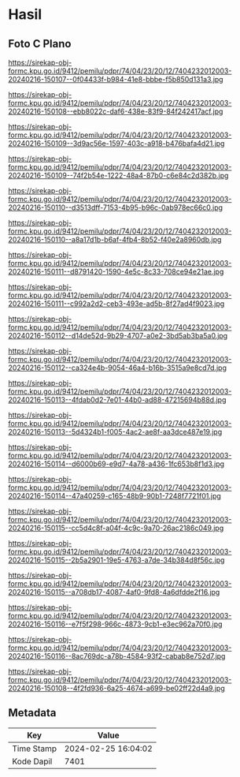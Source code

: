 # Hasil

## Foto C Plano

https://sirekap-obj-formc.kpu.go.id/9412/pemilu/pdpr/74/04/23/20/12/7404232012003-20240216-150107--0f04433f-b984-41e8-bbbe-f5b850d131a3.jpg

https://sirekap-obj-formc.kpu.go.id/9412/pemilu/pdpr/74/04/23/20/12/7404232012003-20240216-150108--ebb8022c-daf6-438e-83f9-84f242417acf.jpg

https://sirekap-obj-formc.kpu.go.id/9412/pemilu/pdpr/74/04/23/20/12/7404232012003-20240216-150109--3d9ac56e-1597-403c-a918-b476bafa4d21.jpg

https://sirekap-obj-formc.kpu.go.id/9412/pemilu/pdpr/74/04/23/20/12/7404232012003-20240216-150109--74f2b54e-1222-48a4-87b0-c6e84c2d382b.jpg

https://sirekap-obj-formc.kpu.go.id/9412/pemilu/pdpr/74/04/23/20/12/7404232012003-20240216-150110--d3513dff-7153-4b95-b96c-0ab978ec66c0.jpg

https://sirekap-obj-formc.kpu.go.id/9412/pemilu/pdpr/74/04/23/20/12/7404232012003-20240216-150110--a8a17d1b-b6af-4fb4-8b52-f40e2a8960db.jpg

https://sirekap-obj-formc.kpu.go.id/9412/pemilu/pdpr/74/04/23/20/12/7404232012003-20240216-150111--d8791420-1590-4e5c-8c33-708ce94e21ae.jpg

https://sirekap-obj-formc.kpu.go.id/9412/pemilu/pdpr/74/04/23/20/12/7404232012003-20240216-150111--c992a2d2-ceb3-493e-ad5b-8f27ad4f9023.jpg

https://sirekap-obj-formc.kpu.go.id/9412/pemilu/pdpr/74/04/23/20/12/7404232012003-20240216-150112--d14de52d-9b29-4707-a0e2-3bd5ab3ba5a0.jpg

https://sirekap-obj-formc.kpu.go.id/9412/pemilu/pdpr/74/04/23/20/12/7404232012003-20240216-150112--ca324e4b-9054-46a4-b16b-3515a9e8cd7d.jpg

https://sirekap-obj-formc.kpu.go.id/9412/pemilu/pdpr/74/04/23/20/12/7404232012003-20240216-150113--4fdab0d2-7e01-44b0-ad88-47215694b88d.jpg

https://sirekap-obj-formc.kpu.go.id/9412/pemilu/pdpr/74/04/23/20/12/7404232012003-20240216-150113--5d4324b1-f005-4ac2-ae8f-aa3dce487e19.jpg

https://sirekap-obj-formc.kpu.go.id/9412/pemilu/pdpr/74/04/23/20/12/7404232012003-20240216-150114--d6000b69-e9d7-4a78-a436-1fc653b8f1d3.jpg

https://sirekap-obj-formc.kpu.go.id/9412/pemilu/pdpr/74/04/23/20/12/7404232012003-20240216-150114--47a40259-c165-48b9-90b1-7248f7721f01.jpg

https://sirekap-obj-formc.kpu.go.id/9412/pemilu/pdpr/74/04/23/20/12/7404232012003-20240216-150115--cc5d4c8f-a04f-4c9c-9a70-26ac2186c049.jpg

https://sirekap-obj-formc.kpu.go.id/9412/pemilu/pdpr/74/04/23/20/12/7404232012003-20240216-150115--2b5a2901-19e5-4763-a7de-34b384d8f56c.jpg

https://sirekap-obj-formc.kpu.go.id/9412/pemilu/pdpr/74/04/23/20/12/7404232012003-20240216-150115--a708db17-4087-4af0-9fd8-4a6dfdde2f16.jpg

https://sirekap-obj-formc.kpu.go.id/9412/pemilu/pdpr/74/04/23/20/12/7404232012003-20240216-150116--e7f5f298-966c-4873-9cb1-e3ec962a70f0.jpg

https://sirekap-obj-formc.kpu.go.id/9412/pemilu/pdpr/74/04/23/20/12/7404232012003-20240216-150116--8ac769dc-a78b-4584-93f2-cabab8e752d7.jpg

https://sirekap-obj-formc.kpu.go.id/9412/pemilu/pdpr/74/04/23/20/12/7404232012003-20240216-150108--4f2fd936-6a25-4674-a699-be02ff22d4a9.jpg


## Metadata

| Key        | Value               |
| ---------- | ------------------- |
| Time Stamp | 2024-02-25 16:04:02 |
| Kode Dapil | 7401                |



